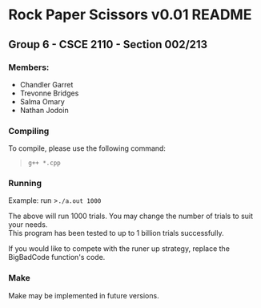 # Rock Paper Scissors v0.01 README
## Group 6 - CSCE 2110 - Section 002/213
### Members:
- Chandler Garret
- Trevonne Bridges
- Salma Omary
- Nathan Jodoin

### Compiling
To compile, please use the following command:

  >``g++ *.cpp``

### Running

Example: run >``./a.out 1000``

The above will run 1000 trials. You may change the number of trials to suit your needs.  
This program has been tested to up to 1 billion trials successfully.

If you would like to compete with the runer up strategy, replace the BigBadCode function's code.

### Make
Make may be implemented in future versions.